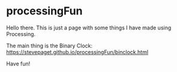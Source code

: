 # processingFun
 
Hello there. This is just a page with some things I have made using Processing.

The main thing is the Binary Clock: https://stevepaget.github.io/processingFun/binclock.html



Have fun!
